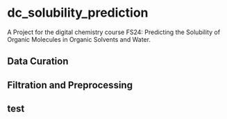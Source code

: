 # dc_solubility_prediction
A Project for the digital chemistry course FS24: Predicting the Solubility of Organic Molecules in Organic Solvents and Water.

## Data Curation

## Filtration and Preprocessing
## test 

